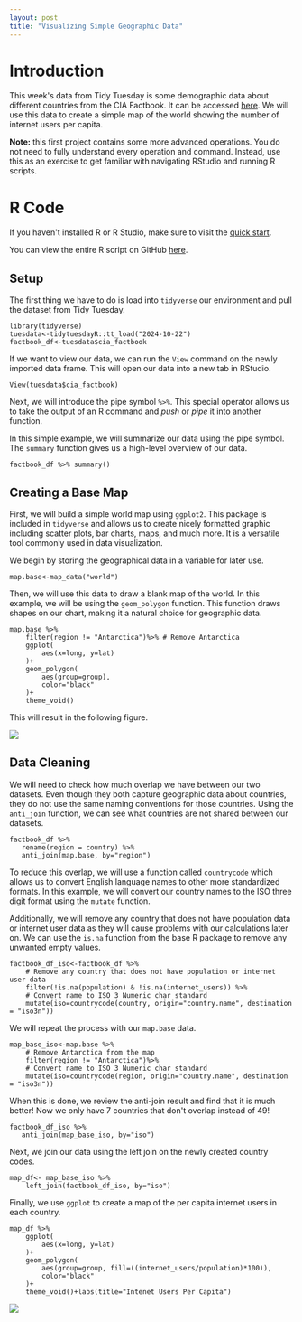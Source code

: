 ```yaml
---
layout: post
title: "Visualizing Simple Geographic Data"
---
```


# Introduction

This week's data from Tidy Tuesday is some demographic data about different
countries from the CIA Factbook. It can be accessed 
[here](https://github.com/rfordatascience/tidytuesday/blob/master/data/2024/2024-10-22/readme.md).
We will use this data to create a simple map of the world showing the number of 
internet users per capita.

**Note:** this first project contains some more advanced operations. You do not
need to fully understand every operation and command. Instead, use this as an
exercise to get familiar with navigating RStudio and running R scripts. 

# R Code

If you haven't installed R or R Studio, make sure to visit the 
[quick start](/r-for-info-studies/quickstart.html).

You can view the entire R script on GitHub [here](https://github.com/Koshkov/r-for-info-studies/blob/main/activites/week2.R).

## Setup 

The first thing we have to do is load into `tidyverse` our environment and 
pull the dataset from Tidy Tuesday. 

```
library(tidyverse)
tuesdata<-tidytuesdayR::tt_load("2024-10-22") 
factbook_df<-tuesdata$cia_factbook
```
If we want to view our data, we can run the `View` command on the newly imported 
data frame. This will open our data into a new tab in RStudio. 
```
View(tuesdata$cia_factbook)
```

Next, we will introduce the pipe symbol `%>%`. This special operator allows us
to take the output of an R command and *push* or *pipe* it into another function.

In this simple example, we will summarize our data using the pipe symbol. 
The `summary` function gives us a high-level overview of our data.
```
factbook_df %>% summary()
```

## Creating a Base Map

First, we will build a simple world map using `ggplot2`. This package is 
included in `tidyverse` and allows us to create nicely formatted graphic including
scatter plots, bar charts, maps, and much more. It is a versatile tool commonly 
used in data visualization.

We begin by storing the geographical data  in a variable for later use.
```
map.base<-map_data("world") 
```
Then, we will use this data to draw a blank map of the world.
In this example, we will be using the `geom_polygon` function. This function 
draws shapes on our chart, making it a natural choice for geographic data.
```
map.base %>% 
    filter(region != "Antarctica")%>% # Remove Antarctica 
    ggplot(
        aes(x=long, y=lat)
    )+
    geom_polygon(
        aes(group=group),
        color="black"
    )+
    theme_void()
```

This will result in the following figure.

![](/r-for-info-studies/img/world-blank.png)

## Data Cleaning

We will need to check how much overlap we have between our two datasets. Even
though they both capture geographic data about countries, they do not use the 
same naming conventions for those countries. Using the `anti_join` function, we
can see what countries are not shared between our datasets.
```
factbook_df %>% 
   rename(region = country) %>%
   anti_join(map.base, by="region")
```
To reduce this overlap, we will use a function called `countrycode` which 
allows us to convert English language names to other more standardized formats.
In this example, we will convert our country names to the ISO three digit format
using the `mutate` function.

Additionally, we will remove any country that does not have population data
or internet user data as they will cause problems with our calculations later on. We 
can use the `is.na` function from the base R package to remove any unwanted
empty values.
```
factbook_df_iso<-factbook_df %>% 
    # Remove any country that does not have population or internet user data
    filter(!is.na(population) & !is.na(internet_users)) %>%
    # Convert name to ISO 3 Numeric char standard 
    mutate(iso=countrycode(country, origin="country.name", destination = "iso3n"))
```
We will repeat the process with our `map.base` data.
```
map_base_iso<-map.base %>%
    # Remove Antarctica from the map
    filter(region != "Antarctica")%>%
    # Convert name to ISO 3 Numeric char standard 
    mutate(iso=countrycode(region, origin="country.name", destination = "iso3n"))
 ```
When this is done, we review the anti-join result and find that it is much better!
Now we only have 7 countries that don't overlap instead of 49!
 ```
factbook_df_iso %>% 
    anti_join(map_base_iso, by="iso")
```

Next, we join our data using the left join on the newly created country codes.
```
map_df<- map_base_iso %>%
    left_join(factbook_df_iso, by="iso")
```

Finally, we use `ggplot` to create a map of the per capita internet users
in each country.
```
map_df %>% 
    ggplot(
        aes(x=long, y=lat)
    )+
    geom_polygon(
        aes(group=group, fill=((internet_users/population)*100)),
        color="black"
    )+
    theme_void()+labs(title="Intenet Users Per Capita")
```
![](/r-for-info-studies/img/world.png)
